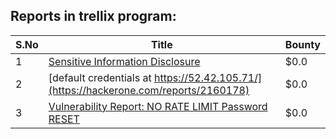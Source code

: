 ## Reports in trellix program:
| S.No | Title | Bounty |
| ---- | ----- | ------ |
| 1 | [Sensitive Information Disclosure](https://hackerone.com/reports/1577793) | $0.0 |
| 2 | [default credentials at https://52.42.105.71/](https://hackerone.com/reports/2160178) | $0.0 |
| 3 | [Vulnerability Report: NO RATE LIMIT Password RESET](https://hackerone.com/reports/640781) | $0.0 |